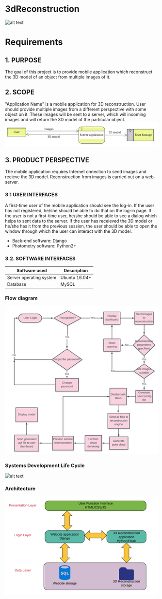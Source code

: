 # 3dReconstruction
![alt text](https://3dexport.com/items/2012/08/01/138218/93631/my_little_pony_fluttershy_3d_model_c4d_max_obj_fbx_ma_lwo_3ds_3dm_stl_1138912_o.jpg?style=centerme)

# Requirements

## 1. PURPOSE
The goal of this project is to provide mobile application which reconstruct the 3D model of an object from multiple images of it.

## 2. SCOPE
"Application Name" is a mobile application for 3D reconstruction. User should provide multiple images from a different perspective with some object on it. These images will be sent to a server, which will incoming images and will return the 3D model of the particular object.
![alt text](https://raw.githubusercontent.com/daniilBerezhansky/3dReconstruction/master/DFD.png)

## 3. PRODUCT PERSPECTIVE
The mobile application requires Internet onnection to send images and recieve the 3D model. Reconstruction from images is carried out on a web-server.

  ### 3.1  USER INTERFACES
A first-time user of the mobile application should see the log-in. If the user has not registered, he/she should be able to do that on the log-in page. If the user is not a first-time user, he/she should be able to see a dialog which helps to sent data to the server. If the user has receieved the 3D model or he/she has it from the previous session, the user should be able to open the window through which the user can interact with the 3D model.
* Back-end software: Django
* Photometry software: Python2+


### 3.2. SOFTWARE INTERFACES
| Software used  | Description |
|----------------|-------------|
| Server operating system  | Ubuntu 16.04+  |
|Database|MySQL|

### Flow diagram
![alt text](https://raw.githubusercontent.com/daniilBerezhansky/3dReconstruction/master/image.png)
### Systems Development Life Cycle
![alt text](https://www.pro-technix.com/services/software/images/evolvem.gif)

### Architecture
![alt text](https://raw.githubusercontent.com/daniilBerezhansky/3dReconstruction/master/ARCHITECTURE.png)


